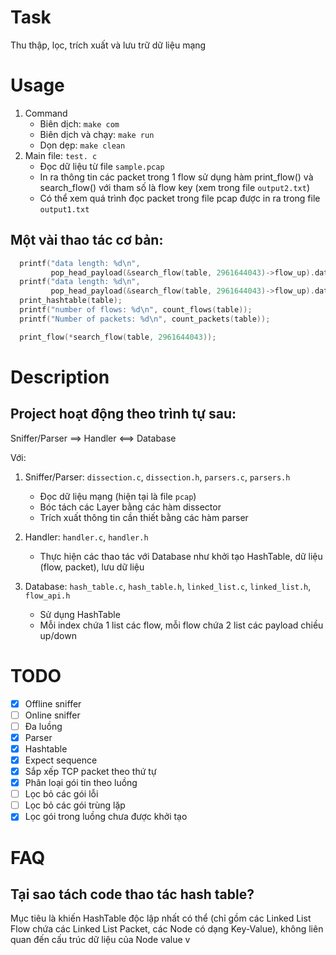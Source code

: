 # Task 
Thu thập, lọc, trích xuất và lưu trữ dữ liệu mạng

# Usage
1. Command
	- Biên dịch: `make com`
	- Biên dịch và chạy: `make run`
	- Dọn dẹp: `make clean`
2. Main file: `test. c`
	- Đọc dữ liệu từ file `sample.pcap`
	- In ra thông tin các packet trong 1 flow sử dụng hàm print_flow() và search_flow() với tham số là flow key (xem trong file `output2.txt`)
	- Có thể xem quá trình đọc packet trong file pcap được in ra trong file `output1.txt`

## Một vài thao tác cơ bản:
```C
  printf("data length: %d\n",
         pop_head_payload(&search_flow(table, 2961644043)->flow_up).data_len);
  printf("data length: %d\n",
         pop_head_payload(&search_flow(table, 2961644043)->flow_up).data_len);
  print_hashtable(table);
  printf("number of flows: %d\n", count_flows(table));
  printf("Number of packets: %d\n", count_packets(table));

  print_flow(*search_flow(table, 2961644043));

```

# Description

## Project hoạt động theo trình tự sau:

Sniffer/Parser ==> Handler <==> Database

Với:
1. Sniffer/Parser: `dissection.c`, `dissection.h`, `parsers.c`, `parsers.h` 
	- Đọc dữ liệu mạng (hiện tại là file `pcap`)
	- Bóc tách các Layer bằng các hàm dissector 
	- Trích xuất thông tin cần thiết  bằng các hàm parser

2. Handler: `handler.c`, `handler.h`
	- Thực hiện các thao tác với Database như khởi tạo HashTable, dữ liệu (flow, packet), lưu dữ liệu

3. Database: `hash_table.c`, `hash_table.h`, `linked_list.c`, `linked_list.h`, `flow_api.h`
	- Sử dụng HashTable
	- Mỗi index chứa 1 list các flow, mỗi flow chứa 2 list các payload chiều up/down

# TODO
- [x] Offline sniffer
- [ ] Online sniffer
- [ ] Đa luồng
- [x] Parser
- [x] Hashtable
- [x] Expect sequence
- [x] Sắp xếp TCP packet theo thứ tự
- [x] Phân loại gói tin theo luồng
- [ ] Lọc bỏ các gói lỗi
- [ ] Lọc bỏ các gói trùng lặp 
- [x] Lọc gói trong luồng chưa được khởi tạo

# FAQ
## Tại sao tách code thao tác hash table?
Mục tiêu là khiến HashTable độc lập nhất có thể (chỉ gồm các Linked List Flow chứa các Linked List Packet, các Node có dạng Key-Value), không liên quan đến cấu trúc dữ liệu của Node value
v

